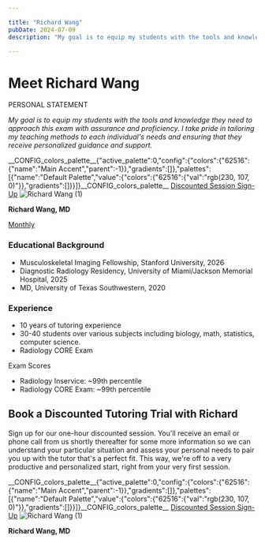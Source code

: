 ```yaml
---

title: "Richard Wang"
pubDate: 2024-07-09
description: "My goal is to equip my students with the tools and knowledge they need to approach this exam with assurance and proficiency. I take pride in tailoring my t"

---
```



# Meet Richard Wang

PERSONAL STATEMENT

_My goal is to equip my students with the tools and knowledge they need to approach this exam with assurance and proficiency. I take pride in tailoring my teaching methods to each individual's needs and ensuring that they receive personalized guidance and support._

\_\_CONFIG\_colors\_palette\_\_{"active\_palette":0,"config":{"colors":{"62516":{"name":"Main Accent","parent":-1}},"gradients":\[\]},"palettes":\[{"name":"Default Palette","value":{"colors":{"62516":{"val":"rgb(230, 107, 0)"}},"gradients":\[\]}}\]}\_\_CONFIG\_colors\_palette\_\_ [Discounted Session Sign-Up](/purchase-discounted-session/) ![](https://www.medlearnity.com//images/wp/2024/07/Richard-Wang-1.webp "Richard Wang (1)")

**Richard Wang, MD**

[Monthly](#)

### Educational Background

- Musculoskeletal Imaging Fellowship, Stanford University, 2026
- Diagnostic Radiology Residency, University of Miami/Jackson Memorial Hospital, 2025
- MD, University of Texas Southwestern, 2020

### Experience

- 10 years of tutoring experience
- 30-40 students over various subjects including biology, math, statistics, computer science.
- Radiology CORE Exam

Exam Scores

- Radiology Inservice: ~99th percentile
- Radiology CORE Exam: ~99th percentile

## Book a Discounted Tutoring Trial with Richard

Sign up for our one-hour discounted session. You'll receive an email or phone call from us shortly thereafter for some more information so we can understand your particular situation and assess your personal needs to pair you up with the tutor that's a perfect fit. This way, we're off to a very productive and personalized start, right from your very first session.

\_\_CONFIG\_colors\_palette\_\_{"active\_palette":0,"config":{"colors":{"62516":{"name":"Main Accent","parent":-1}},"gradients":\[\]},"palettes":\[{"name":"Default Palette","value":{"colors":{"62516":{"val":"rgb(230, 107, 0)"}},"gradients":\[\]}}\]}\_\_CONFIG\_colors\_palette\_\_ [Discounted Session Sign-Up](/purchase-discounted-session/) ![](https://www.medlearnity.com//images/wp/2024/07/Richard-Wang-1.webp "Richard Wang (1)")

**Richard Wang, MD**
